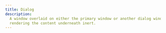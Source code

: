 ```yaml
---
title: Dialog
description:
  A window overlaid on either the primary window or another dialog window,
  rendering the content underneath inert.
---
```

